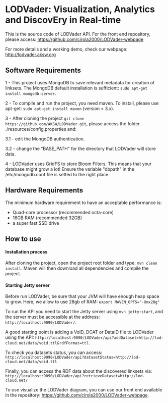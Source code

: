 LODVader: Visualization, Analytics and DiscovEry in Real-time
==============================================================

This is the source code of LODVader API. For the front end repository, please access: https://github.com/cirola2000/LODVader-webpage

For more details and a working demo, check our webpage: http://lodvader.aksw.org

## Software Requirements
1 - This project uses MongoDB to save relevant metadata for creation of linksets. The MongoDB default installation is sufficient: `sudo apt-get install mongodb-server`.

2 - To compile and run the project, you need maven. To install, please use apt-get: `sudo apt-get install maven` (version > 3.x).

3 - After cloning the project `git clone https://github.com/AKSW/LODVader.git`, please access the folder ./resources/config.properties and:

3.1 - edit the MongoDB authentication.

3.2 - change the "BASE_PATH" for the directory that LODVader will store data. 

4 - LODVader uses GridFS to store Bloom Filters. This means that your database might grow a lot! Ensure the variable "dbpath" in the /etc/mongodb.conf file is setted to the right place.

## Hardware Requirements
The minimum hardware requirement to have an acceptable performance is:
- Quad-core processor (recommended octa-core)
- 16GB RAM (recommended 32GB)
- a super fast SSD drive

## How to use

#### Installation process

After cloning the project, open the project root folder and type: `mvn clean install`. Maven will then download all dependencies and compile the project.


#### Starting Jetty server

Before run LODVader, be sure that your JVM will have enough heap space to grow.  Here, we allow to use 28gb of RAM: `export MAVEN_OPTS="-Xmx28g"`

To run the API you need to start the Jetty server using `mvn jetty:start`, and the server must be accessible at the address:  `http://localhost:9090/LODVader/`.

 A good starting point is adding a VoID, DCAT or DataID file to LODVader using the API:
`http://localhost:9090/LODVader/api?addDataset=http://lod-cloud.net/data/void.ttl&rdfFormat=ttl`.

To check you datasets status, you can access: 
`http://localhost:9090/LODVader/api?datasetStatus=http://lod-cloud.net/data/void.ttl`

Finally, you can access the RDF data about the discovered linksets via:
`http://localhost:9090/LODVader/api?retrieveDataset=http://lod-cloud.net/`

To use visualize the LODVader diagram, you can use our front end available in the repository: https://github.com/cirola2000/LODVader-webpage.
